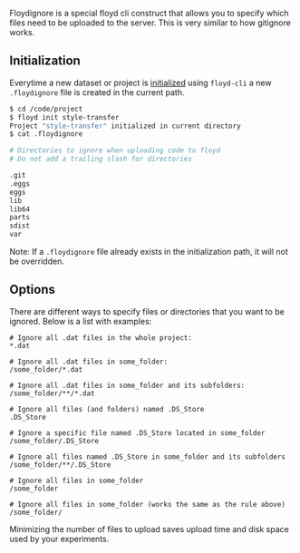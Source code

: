 Floydignore is a special floyd cli construct that allows you to specify 
which files need to be uploaded to the server. This is very similar to 
how gitignore works.

## Initialization

Everytime a new dataset or project is [initialized](../commands/init) using `floyd-cli` a new 
`.floydignore` file is created in the current path.

```bash
$ cd /code/project
$ floyd init style-transfer
Project "style-transfer" initialized in current directory
$ cat .floydignore

# Directories to ignore when uploading code to floyd
# Do not add a trailing slash for directories

.git
.eggs
eggs
lib
lib64
parts
sdist
var
```

Note: If a `.floydignore` file already exists in the initialization path, it will not be overridden.

## Options

There are different ways to specify files or directories that you want to be ignored. Below is 
a list with examples:

```
# Ignore all .dat files in the whole project:
*.dat

# Ignore all .dat files in some_folder:
/some_folder/*.dat

# Ignore all .dat files in some_folder and its subfolders:
/some_folder/**/*.dat

# Ignore all files (and folders) named .DS_Store
.DS_Store

# Ignore a specific file named .DS_Store located in some_folder
/some_folder/.DS_Store

# Ignore all files named .DS_Store in some_folder and its subfolders
/some_folder/**/.DS_Store

# Ignore all files in some_folder
/some_folder

# Ignore all files in some_folder (works the same as the rule above)
/some_folder/
```

Minimizing the number of files to upload saves upload time and disk space used 
by your experiments.
